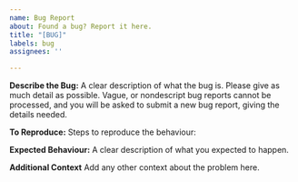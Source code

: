 ```yaml
---
name: Bug Report
about: Found a bug? Report it here.
title: "[BUG]"
labels: bug
assignees: ''

---
```


**Describe the Bug:**
A clear description of what the bug is. Please give as much detail as possible.
Vague, or nondescript bug reports cannot be processed, and you will be asked to submit a new bug report, giving the details needed. 

**To Reproduce:**
Steps to reproduce the behaviour:

**Expected Behaviour:**
A clear description of what you expected to happen.

**Additional Context**
Add any other context about the problem here.
